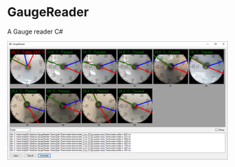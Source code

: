 # GaugeReader
A Gauge reader C#

![Example](https://raw.githubusercontent.com/kristofferkjeldby/GaugeReader/master/readme.png)
